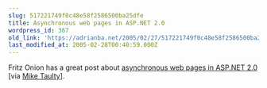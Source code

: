```yaml
---
slug: 517221749f0c48e58f2586500ba25dfe
title: Asynchronous web pages in ASP.NET 2.0
wordpress_id: 367
old_link: 'https://adrianba.net/2005/02/27/517221749f0c48e58f2586500ba25dfe/'
last_modified_at: 2005-02-28T00:40:59.000Z
---
```


Fritz Onion has a great post about
[
asynchronous web pages in ASP.NET 2.0](http://pluralsight.com/blogs/fritz/archive/2004/10/19/2892.aspx) [via
[Mike
Taulty](http://mtaulty.com/blog/archive/2004/10/21/807.aspx)].
